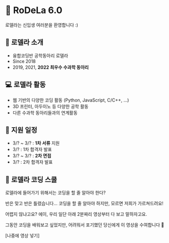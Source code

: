 # 👋 RoDeLa 6.0
로델라는 신입생 여러분을 환영합니다 :)

## 🎈 로델라 소개

- 융합코딩반 공학동아리 로델라
- Since 2018
- 2019, 2021, **2022 최우수 수과학 동아리**

## 💻 로델라 활동

- 웹 기반의 다양한 코딩 활동 (Python, JavaScript, C/C++, ...)
- 3D 프린터, 아두이노 등 다양한 공학 활동
- 다른 수과학 동아리들과의 연계활동

## 📝 지원 일정

- 3/? ~ 3/? : **1차 서류** 지원
- 3/? : 1차 합격자 발표
- 3/? ~ 3/? : **2차 면접**
- 3/? : 2차 합격자 발표

## 🏫 로델라 코딩 스쿨
로델라에 들어가기 위해서는 코딩을 할 줄 알아야 한다?

반은 맞고 반은 틀렸습니다... 코딩을 할 줄 알아야 하지만, 모르면 저희가 가르쳐드려요!

어렵지 않냐고요? 에이, 우리 일단 아래 2분짜리 영상부터 다 보고 말하자고요.

그동안 코딩을 배워보고 싶었지만, 어려워서 포기했던 당신에게 이 영상을 수여합니다 🤩

[나중에 영상 넣기]
